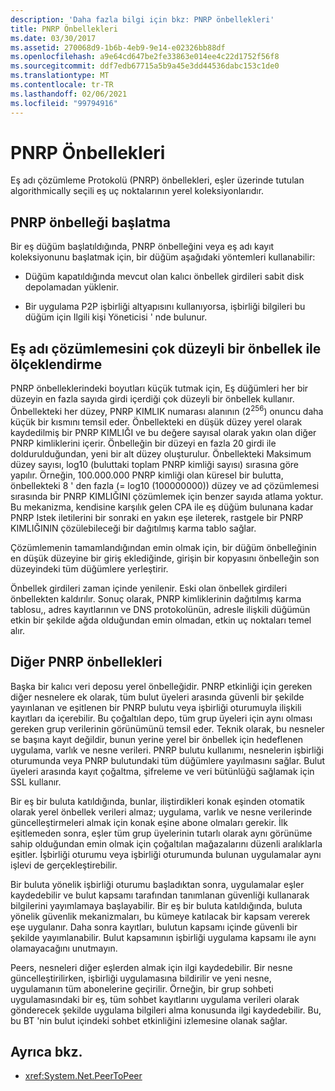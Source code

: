 ```yaml
---
description: 'Daha fazla bilgi için bkz: PNRP önbellekleri'
title: PNRP Önbellekleri
ms.date: 03/30/2017
ms.assetid: 270068d9-1b6b-4eb9-9e14-e02326bb88df
ms.openlocfilehash: a9e64cd647be2fe33863e014ee4c22d1752f56f8
ms.sourcegitcommit: ddf7edb67715a5b9a45e3dd44536dabc153c1de0
ms.translationtype: MT
ms.contentlocale: tr-TR
ms.lasthandoff: 02/06/2021
ms.locfileid: "99794916"
---
```

# <a name="pnrp-caches"></a>PNRP Önbellekleri

Eş adı çözümleme Protokolü (PNRP) önbellekleri, eşler üzerinde tutulan algorithmically seçili eş uç noktalarının yerel koleksiyonlarıdır.  
  
## <a name="pnrp-cache-initialization"></a>PNRP önbelleği başlatma  

 Bir eş düğüm başlatıldığında, PNRP önbelleğini veya eş adı kayıt koleksiyonunu başlatmak için, bir düğüm aşağıdaki yöntemleri kullanabilir:  
  
- Düğüm kapatıldığında mevcut olan kalıcı önbellek girdileri sabit disk depolamadan yüklenir.  
  
- Bir uygulama P2P işbirliği altyapısını kullanıyorsa, işbirliği bilgileri bu düğüm için Ilgili kişi Yöneticisi ' nde bulunur.  
  
## <a name="scaling-peer-name-resolution-with-a-multi-level-cache"></a>Eş adı çözümlemesini çok düzeyli bir önbellek ile ölçeklendirme  

 PNRP önbelleklerindeki boyutları küçük tutmak için, Eş düğümleri her bir düzeyin en fazla sayıda girdi içerdiği çok düzeyli bir önbellek kullanır. Önbellekteki her düzey, PNRP KIMLIK numarası alanının (2<sup>256</sup>) onuncu daha küçük bir kısmını temsil eder. Önbellekteki en düşük düzey yerel olarak kaydedilmiş bir PNRP KIMLIĞI ve bu değere sayısal olarak yakın olan diğer PNRP kimliklerini içerir. Önbelleğin bir düzeyi en fazla 20 girdi ile doldurulduğundan, yeni bir alt düzey oluşturulur. Önbellekteki Maksimum düzey sayısı, log10 (buluttaki toplam PNRP kimliği sayısı) sırasına göre yapılır. Örneğin, 100.000.000 PNRP kimliği olan küresel bir bulutta, önbellekteki 8 ' den fazla (= log10 (100000000)) düzey ve ad çözümlemesi sırasında bir PNRP KIMLIĞINI çözümlemek için benzer sayıda atlama yoktur. Bu mekanizma, kendisine karşılık gelen CPA ile eş düğüm bulunana kadar PNRP Istek iletilerini bir sonraki en yakın eşe ileterek, rastgele bir PNRP KIMLIĞININ çözülebileceği bir dağıtılmış karma tablo sağlar.  
  
 Çözümlemenin tamamlandığından emin olmak için, bir düğüm önbelleğinin en düşük düzeyine bir giriş eklediğinde, girişin bir kopyasını önbelleğin son düzeyindeki tüm düğümlere yerleştirir.  
  
 Önbellek girdileri zaman içinde yenilenir. Eski olan önbellek girdileri önbellekten kaldırılır. Sonuç olarak, PNRP kimliklerinin dağıtılmış karma tablosu,, adres kayıtlarının ve DNS protokolünün, adresle ilişkili düğümün etkin bir şekilde ağda olduğundan emin olmadan, etkin uç noktaları temel alır.  
  
## <a name="other-pnrp-caches"></a>Diğer PNRP önbellekleri  

 Başka bir kalıcı veri deposu yerel önbelleğidir.  PNRP etkinliği için gereken diğer nesnelere ek olarak, tüm bulut üyeleri arasında güvenli bir şekilde yayınlanan ve eşitlenen bir PNRP bulutu veya işbirliği oturumuyla ilişkili kayıtları da içerebilir. Bu çoğaltılan depo, tüm grup üyeleri için aynı olması gereken grup verilerinin görünümünü temsil eder. Teknik olarak, bu nesneler se başına kayıt değildir, bunun yerine yerel bir önbellek için hedeflenen uygulama, varlık ve nesne verileri. PNRP bulutu kullanımı, nesnelerin işbirliği oturumunda veya PNRP bulutundaki tüm düğümlere yayılmasını sağlar.  Bulut üyeleri arasında kayıt çoğaltma, şifreleme ve veri bütünlüğü sağlamak için SSL kullanır.  
  
 Bir eş bir buluta katıldığında, bunlar, iliştirdikleri konak eşinden otomatik olarak yerel önbellek verileri almaz; uygulama, varlık ve nesne verilerinde güncelleştirmeleri almak için konak eşine abone olmaları gerekir. İlk eşitlemeden sonra, eşler tüm grup üyelerinin tutarlı olarak aynı görünüme sahip olduğundan emin olmak için çoğaltılan mağazalarını düzenli aralıklarla eşitler.  İşbirliği oturumu veya işbirliği oturumunda bulunan uygulamalar aynı işlevi de gerçekleştirebilir.  
  
 Bir buluta yönelik işbirliği oturumu başladıktan sonra, uygulamalar eşler kaydedebilir ve bulut kapsamı tarafından tanımlanan güvenliği kullanarak bilgilerini yayımlamaya başlayabilir. Bir eş bir buluta katıldığında, buluta yönelik güvenlik mekanizmaları, bu kümeye katılacak bir kapsam vererek eşe uygulanır.  Daha sonra kayıtları, bulutun kapsamı içinde güvenli bir şekilde yayımlanabilir. Bulut kapsamının işbirliği uygulama kapsamı ile aynı olamayacağını unutmayın.  
  
 Peers, nesneleri diğer eşlerden almak için ilgi kaydedebilir. Bir nesne güncelleştirilirken, işbirliği uygulamasına bildirilir ve yeni nesne, uygulamanın tüm abonelerine geçirilir. Örneğin, bir grup sohbeti uygulamasındaki bir eş, tüm sohbet kayıtlarını uygulama verileri olarak gönderecek şekilde uygulama bilgileri alma konusunda ilgi kaydedebilir.  Bu, bu BT 'nin bulut içindeki sohbet etkinliğini izlemesine olanak sağlar.  
  
## <a name="see-also"></a>Ayrıca bkz.

- <xref:System.Net.PeerToPeer>
